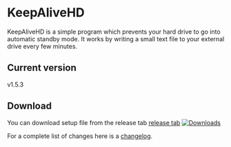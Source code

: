 # KeepAliveHD
KeepAliveHD is a simple program which prevents your hard drive to go into automatic standby mode. It works by writing a small text file to your external drive every few minutes.

## Current version
v1.5.3

## Download
You can download setup file from the release tab [release tab](https://github.com/stsrki/KeepAliveHD/releases)
[![Downloads](https://img.shields.io/github/downloads/stsrki/KeepAliveHD/total.svg)](https://github.com/stsrki/KeepAliveHD/releases)

For a complete list of changes here is a [changelog](https://github.com/stsrki/keepalivehd/blob/master/CHANGES.md).
